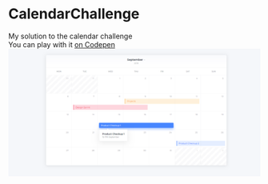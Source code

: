 # CalendarChallenge
My solution to the calendar challenge   
You can play with it [on Codepen](https://codepen.io/Liogat/pen/ExYdqqR)
![](cal.png)
